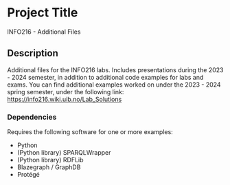 # Project Title

INFO216 - Additional Files

## Description

Additional files for the INFO216 labs. Includes presentations during the 2023 - 2024 semester, in addition to additional code examples for labs and exams. 
You can find additional examples worked on under the 2023 - 2024 spring semester, under the following link: https://info216.wiki.uib.no/Lab_Solutions

### Dependencies

Requires the following software for one or more examples:
* Python
* (Python library) SPARQLWrapper
* (Python library) RDFLib
* Blazegraph / GraphDB
* Protégé
